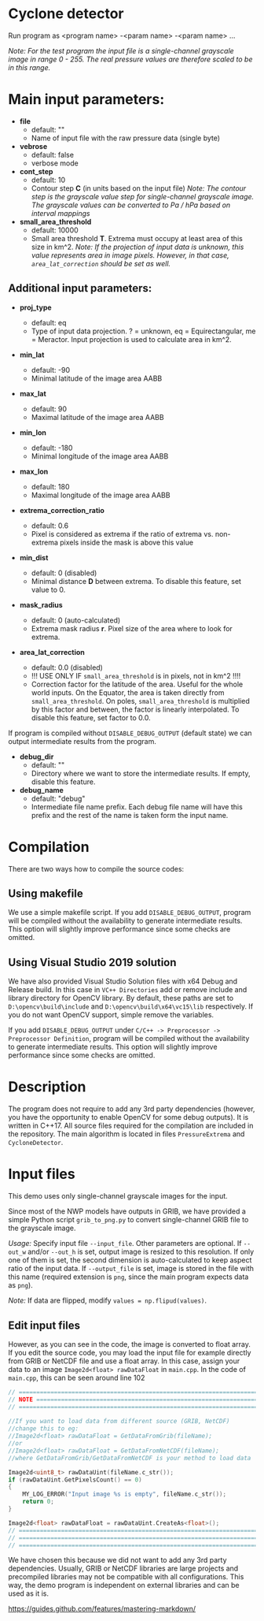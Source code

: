 # Cyclone detector

Run program as \<program name\> -\<param name\> -\<param name\> ...

*Note:
For the test program the input file is a single-channel grayscale image in range 0 - 255. 
The real pressure values are therefore scaled to be in this range.*

# Main input parameters:

- **file** 
	- default: "" 
	- Name of input file with the raw pressure data (single byte)
- **vebrose**
	- default: false 
	- verbose mode
- **cont_step**
	- default: 10
	- Contour step **C** (in units based on the input file)
	 *Note: The contour step is the grayscale value step for single-channel grayscale image. The grayscale values can be converted to Pa / hPa based on interval mappings*
- **small_area_threshold**
	- default: 10000
	- Small area threshold **T**. Extrema must occupy at least area of this size in km^2. 
	  *Note: If the projection of input data is unknown, this value represents area in image pixels. However, in that case, `area_lat_correction` should be set as well.* 

## Additional input parameters:

- **proj_type**
	- default: eq
	- Type of input data projection. ? = unknown, eq = Equirectangular, me = Meractor. Input projection is used to calculate area in km^2.
- **min_lat**
	- default: -90
	- Minimal latitude of the image area AABB
- **max_lat**
	- default: 90
	- Maximal latitude of the image area AABB
- **min_lon**
	- default: -180
	- Minimal longitude of the image area AABB
- **max_lon**
	- default: 180
	- Maximal longitude of the image area AABB

- **extrema_correction_ratio**
	- default: 0.6
	- Pixel is considered as extrema if the ratio of extrema vs. non-extrema pixels inside the mask is above this value
- **min_dist**
	- default: 0  (disabled)
	- Minimal distance **D** between extrema. To disable this feature, set value to 0.
- **mask_radius**
	- default: 0 (auto-calculated)
	- Extrema mask radius **r**. Pixel size of the area where to look for extrema.
- **area_lat_correction**
	- default: 0.0 (disabled)
	- !!! USE ONLY IF `small_area_threshold` is in pixels, not in km^2 !!!!
	- Correction factor for the latitude of the area. Useful for the whole world inputs.
	  On the Equator, the area is taken directly from `small_area_threshold`. 
	  On poles, `small_area_threshold` is multiplied by this factor and between, the factor is linearly interpolated. To disable this feature, set factor to 0.0.

If program is compiled without `DISABLE_DEBUG_OUTPUT` (default state) we can output intermediate results from the program.

- **debug_dir**
	- default: ""
	- Directory where we want to store the intermediate results. If empty, disable this feature.
- **debug_name**
	- default: "debug" 
	- Intermediate file name prefix. Each debug file name will have this prefix and the rest of the name is taken form the input name.


# Compilation

There are two ways how to compile the source codes:

## Using makefile
We use a simple makefile script. 
If you add `DISABLE_DEBUG_OUTPUT`, program will be compiled without the availability to generate intermediate results. 
This option will slightly improve performance since some checks are omitted.

## Using Visual Studio 2019 solution
We have also provided Visual Studio Solution files with x64 Debug and Release build.
In this case in `VC++ Directories` add or remove include and library directory for OpenCV library. By default, these paths are set to
`D:\opencv\build\include` and `D:\opencv\build\x64\vc15\lib` respectively. If you do not want OpenCV support, simple remove the variables.

If you add `DISABLE_DEBUG_OUTPUT` under `C/C++ -> Preprocessor -> Preprocessor Definition`, program will be compiled without the availability to generate intermediate results. 
This option will slightly improve performance since some checks are omitted.


# Description

The program does not require to add any 3rd party dependencies 
(however, you have the opportunity to enable OpenCV for some debug outputs). 
It is written in C++17. 
All source files required for the compilation are included in the repository. 
The main algorithm is located in files `PressureExtrema` and `CycloneDetector`.

# Input files
This demo uses only single-channel grayscale images for the input. 

Since most of the NWP models have outputs in GRIB, 
we have provided a simple Python script `grib_to_png.py` to convert single-channel GRIB file to the grayscale image.

*Usage:* 
Specify input file `--input_file`. Other parameters are optional. 
If `--out_w` and/or `--out_h` is set, output image is resized to this resolution. 
If only one of them is set, the second dimension is auto-calculated to keep aspect ratio of the input data.
If `--output_file` is set, image is stored in the file with this name (required extension is `png`, since the main program expects data as `png`).

*Note:*
If data are flipped, modify `values = np.flipud(values)`.


## Edit input files
However, as you can see in the code, the image is converted to float array. 
If you edit the source code, you may load the input file for example directly from GRIB or NetCDF file and use a float array.
In this case, assign your data to an image `Image2d<float> rawDataFloat` in `main.cpp`.
In the code of `main.cpp`, this can be seen around line 102

```C++
// ======================================================================
// NOTE =================================================================
// ======================================================================
 
//If you want to load data from different source (GRIB, NetCDF)
//change this to eg:	
//Image2d<float> rawDataFloat = GetDataFromGrib(fileName);
//or
//Image2d<float> rawDataFloat = GetDataFromNetCDF(fileName);
//where GetDataFromGrib/GetDataFromNetCDF is your method to load data

Image2d<uint8_t> rawDataUint(fileName.c_str());
if (rawDataUint.GetPixelsCount() == 0)
{
	MY_LOG_ERROR("Input image %s is empty", fileName.c_str());
	return 0;
}

Image2d<float> rawDataFloat = rawDataUint.CreateAs<float>();
// ======================================================================
// ======================================================================
// ======================================================================
```
We have chosen this because we did not want to add any 3rd party dependencies. 
Usually, GRIB or NetCDF libraries are large projects and precompiled libraries may not be compatible with all configurations.
This way, the demo program is independent on external libraries and can be used as it is.



https://guides.github.com/features/mastering-markdown/